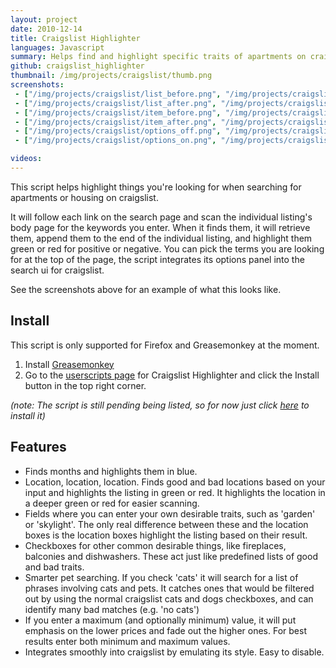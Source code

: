 ```yaml
---
layout: project
date: 2010-12-14
title: Craigslist Highlighter
languages: Javascript
summary: Helps find and highlight specific traits of apartments on craigslist
github: craigslist_highlighter
thumbnail: /img/projects/craigslist/thumb.png
screenshots: 
 - ["/img/projects/craigslist/list_before.png", "/img/projects/craigslist/list_before_thumb.png", "'Before' view of the search page"]
 - ["/img/projects/craigslist/list_after.png", "/img/projects/craigslist/list_after_thumb.png", "'After' view of the search page"]
 - ["/img/projects/craigslist/item_before.png", "/img/projects/craigslist/item_before_thumb.png", "'Before' view of a single listing"]
 - ["/img/projects/craigslist/item_after.png", "/img/projects/craigslist/item_after_thumb.png", "'After' view of a single listing"]
 - ["/img/projects/craigslist/options_off.png", "/img/projects/craigslist/options_off_thumb.jpg", "What Craigslist Highlighter looks like when disabled"]
 - ["/img/projects/craigslist/options_on.png", "/img/projects/craigslist/options_on_thumb.jpg", "What Craigslist Highlighter looks like when enabled"]

videos:
---
```


This script helps highlight things you're looking for when searching for apartments or
housing on craigslist. 

It will follow each link on the search page and
scan the individual listing's body page for the keywords you enter. When it
finds them, it will retrieve them, append them to the end of the individual
listing, and highlight them green or red for positive or negative.  You can pick
the terms you are looking for at the top of the page, the script integrates its
options panel into the search ui for craigslist.

See the screenshots above for an example of what this looks like. 

Install
---

This script is only supported for Firefox and Greasemonkey at the moment. 

 1. Install [Greasemonkey](https://addons.mozilla.org/en-US/firefox/addon/greasemonkey/)
 2. Go to the [userscripts page](http://userscripts.org/scripts/show/110921) for
    Craigslist Highlighter and click the Install button in the top right corner.

_(note: The script is still pending being listed, so for now just click
[here](/projects/craigslist-highlighter/craigslist_highlighter.user.js) to install it)_

Features
---

 * Finds months and highlights them in blue.
 * Location, location, location. Finds good and bad locations based on your
   input and highlights the listing in green or red. It highlights the location
   in a deeper green or red for easier scanning.
 * Fields where you can enter your own desirable traits, such as 'garden' or
   'skylight'. The only real difference between these and the location boxes is the
   location boxes highlight the listing based on their result.
 * Checkboxes for other common desirable things, like fireplaces, balconies and
   dishwashers. These act just like predefined lists of  good and bad traits.
 * Smarter pet searching. If you check 'cats' it will search for a list of
   phrases involving cats and pets. It catches ones that would be filtered out
   by using the normal craigslist cats and dogs checkboxes, and can identify
   many bad matches (e.g. 'no cats')
 * If you enter a maximum (and optionally minimum) value, it will put emphasis
   on the lower prices and fade out the higher ones. For best results enter both
   minimum and maximum values.
 * Integrates smoothly into craigslist by emulating its style. Easy to disable.
